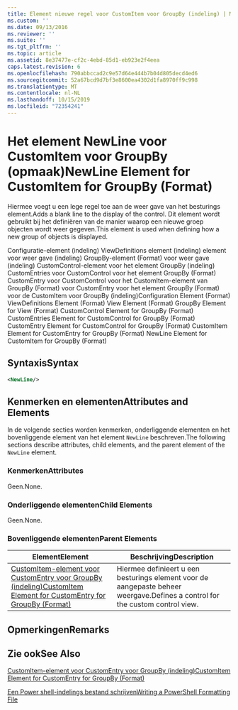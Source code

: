 ```yaml
---
title: Element nieuwe regel voor CustomItem voor GroupBy (indeling) | Microsoft Docs
ms.custom: ''
ms.date: 09/13/2016
ms.reviewer: ''
ms.suite: ''
ms.tgt_pltfrm: ''
ms.topic: article
ms.assetid: 8e37477e-cf2c-4ebd-85d1-eb923e2f4eea
caps.latest.revision: 6
ms.openlocfilehash: 790abbccad2c9e57d64e444b7b04d805decd4ed6
ms.sourcegitcommit: 52a67bcd9d7bf3e8600ea4302d1fa8970ff9c998
ms.translationtype: MT
ms.contentlocale: nl-NL
ms.lasthandoff: 10/15/2019
ms.locfileid: "72354241"
---
```

# <a name="newline-element-for-customitem-for-groupby-format"></a><span data-ttu-id="82c60-102">Het element NewLine voor CustomItem voor GroupBy (opmaak)</span><span class="sxs-lookup"><span data-stu-id="82c60-102">NewLine Element for CustomItem for GroupBy (Format)</span></span>

<span data-ttu-id="82c60-103">Hiermee voegt u een lege regel toe aan de weer gave van het besturings element.</span><span class="sxs-lookup"><span data-stu-id="82c60-103">Adds a blank line to the display of the control.</span></span> <span data-ttu-id="82c60-104">Dit element wordt gebruikt bij het definiëren van de manier waarop een nieuwe groep objecten wordt weer gegeven.</span><span class="sxs-lookup"><span data-stu-id="82c60-104">This element is used when defining how a new group of objects is displayed.</span></span>

<span data-ttu-id="82c60-105">Configuratie-element (indeling) ViewDefinitions element (indeling) element voor weer gave (indeling) GroupBy-element (Format) voor weer gave (indeling) CustomControl-element voor het element GroupBy (indeling) CustomEntries voor CustomControl voor het element GroupBy (Format) CustomEntry voor CustomControl voor het CustomItem-element van GroupBy (Format) voor CustomEntry voor het element GroupBy (Format) voor de CustomItem voor GroupBy (indeling)</span><span class="sxs-lookup"><span data-stu-id="82c60-105">Configuration Element (Format) ViewDefinitions Element (Format) View Element (Format) GroupBy Element for View (Format) CustomControl Element for GroupBy (Format) CustomEntries Element for CustomControl for GroupBy (Format) CustomEntry Element for CustomControl for GroupBy (Format) CustomItem Element for CustomEntry for GroupBy (Format) NewLine Element for CustomItem for GroupBy (Format)</span></span>

## <a name="syntax"></a><span data-ttu-id="82c60-106">Syntaxis</span><span class="sxs-lookup"><span data-stu-id="82c60-106">Syntax</span></span>

```xml
<NewLine/>
```

## <a name="attributes-and-elements"></a><span data-ttu-id="82c60-107">Kenmerken en elementen</span><span class="sxs-lookup"><span data-stu-id="82c60-107">Attributes and Elements</span></span>

<span data-ttu-id="82c60-108">In de volgende secties worden kenmerken, onderliggende elementen en het bovenliggende element van het element `NewLine` beschreven.</span><span class="sxs-lookup"><span data-stu-id="82c60-108">The following sections describe attributes, child elements, and the parent element of the `NewLine` element.</span></span>

### <a name="attributes"></a><span data-ttu-id="82c60-109">Kenmerken</span><span class="sxs-lookup"><span data-stu-id="82c60-109">Attributes</span></span>

<span data-ttu-id="82c60-110">Geen.</span><span class="sxs-lookup"><span data-stu-id="82c60-110">None.</span></span>

### <a name="child-elements"></a><span data-ttu-id="82c60-111">Onderliggende elementen</span><span class="sxs-lookup"><span data-stu-id="82c60-111">Child Elements</span></span>

<span data-ttu-id="82c60-112">Geen.</span><span class="sxs-lookup"><span data-stu-id="82c60-112">None.</span></span>

### <a name="parent-elements"></a><span data-ttu-id="82c60-113">Bovenliggende elementen</span><span class="sxs-lookup"><span data-stu-id="82c60-113">Parent Elements</span></span>

|<span data-ttu-id="82c60-114">Element</span><span class="sxs-lookup"><span data-stu-id="82c60-114">Element</span></span>|<span data-ttu-id="82c60-115">Beschrijving</span><span class="sxs-lookup"><span data-stu-id="82c60-115">Description</span></span>|
|-------------|-----------------|
|[<span data-ttu-id="82c60-116">CustomItem-element voor CustomEntry voor GroupBy (indeling)</span><span class="sxs-lookup"><span data-stu-id="82c60-116">CustomItem Element for CustomEntry for GroupBy (Format)</span></span>](./customitem-element-for-customentry-for-groupby-format.md)|<span data-ttu-id="82c60-117">Hiermee definieert u een besturings element voor de aangepaste beheer weergave.</span><span class="sxs-lookup"><span data-stu-id="82c60-117">Defines a control for the custom control view.</span></span>|

## <a name="remarks"></a><span data-ttu-id="82c60-118">Opmerkingen</span><span class="sxs-lookup"><span data-stu-id="82c60-118">Remarks</span></span>

## <a name="see-also"></a><span data-ttu-id="82c60-119">Zie ook</span><span class="sxs-lookup"><span data-stu-id="82c60-119">See Also</span></span>

[<span data-ttu-id="82c60-120">CustomItem-element voor CustomEntry voor GroupBy (indeling)</span><span class="sxs-lookup"><span data-stu-id="82c60-120">CustomItem Element for CustomEntry for GroupBy (Format)</span></span>](./customitem-element-for-customentry-for-groupby-format.md)

[<span data-ttu-id="82c60-121">Een Power shell-indelings bestand schrijven</span><span class="sxs-lookup"><span data-stu-id="82c60-121">Writing a PowerShell Formatting File</span></span>](./writing-a-powershell-formatting-file.md)
